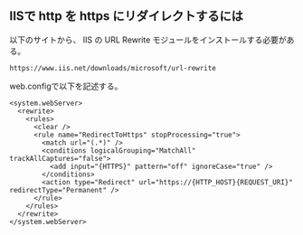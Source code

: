 ## IISで http を https にリダイレクトするには

以下のサイトから、 IIS の URL Rewrite モジュールをインストールする必要がある。

```
https://www.iis.net/downloads/microsoft/url-rewrite
```

web.configで以下を記述する。

```
<system.webServer>
  <rewrite>
    <rules>
      <clear />
      <rule name="RedirectToHttps" stopProcessing="true">
        <match url="(.*)" />
        <conditions logicalGrouping="MatchAll" trackAllCaptures="false">
          <add input="{HTTPS}" pattern="off" ignoreCase="true" />
        </conditions>
        <action type="Redirect" url="https://{HTTP_HOST}{REQUEST_URI}" redirectType="Permanent" />
      </rule>
    </rules>
  </rewrite>
</system.webServer>
```

